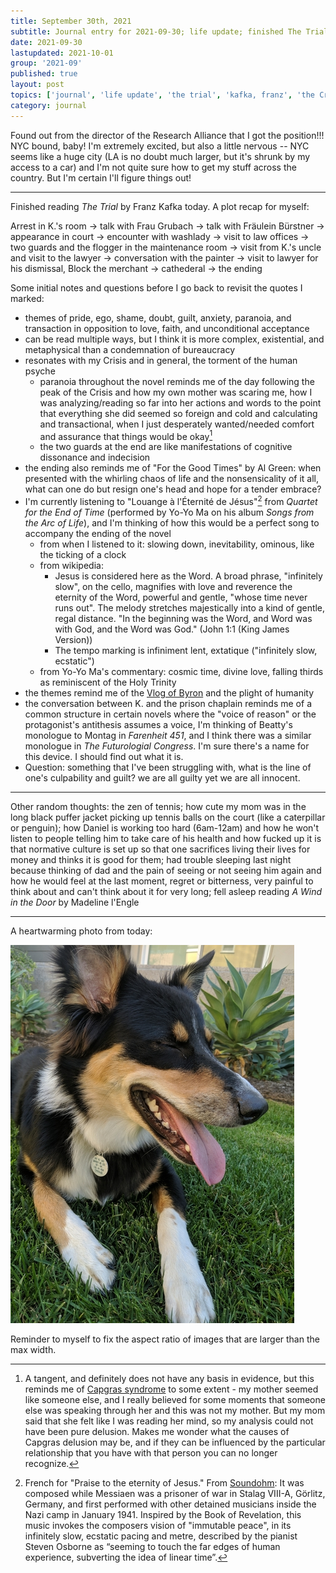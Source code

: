 ```yaml
---
title: September 30th, 2021
subtitle: Journal entry for 2021-09-30; life update; finished The Trial; other random thoughts
date: 2021-09-30
lastupdated: 2021-10-01
group: '2021-09'
published: true
layout: post
topics: ['journal', 'life update', 'the trial', 'kafka, franz', 'the Crisis', 'mother', 'father', 'songs from the arc of life', 'capgras' ]
category: journal
---
```


Found out from the director of the Research Alliance that I got the position!!! NYC bound, baby!
I'm extremely excited, but also a little nervous -- NYC seems like a huge city (LA is no doubt much larger, but it's shrunk by my access to a car) and I'm not quite sure how to get my stuff across the country. But I'm certain I'll figure things out!
 
---

Finished reading *The Trial* by Franz Kafka today. A plot recap for myself:

Arrest in K.'s room → talk with Frau Grubach → talk with Fräulein Bürstner → appearance in court → encounter with washlady → visit to law offices → two guards and the flogger in the maintenance room → visit from K.'s uncle and visit to the lawyer → conversation with the painter → visit to lawyer for his dismissal, Block the merchant → cathederal → the ending


Some initial notes and questions before I go back to revisit the quotes I marked: 

- themes of pride, ego, shame, doubt, guilt, anxiety, paranoia, and transaction in opposition to love, faith, and unconditional acceptance
- can be read multiple ways, but I think it is more complex, existential, and metaphysical than a condemnation of bureaucracy 
- resonates with my Crisis and in general, the torment of the human psyche 
  - paranoia throughout the novel reminds me of the day following the peak of the Crisis and how my own mother was scaring me, how I was analyzing/reading so far into her actions and words to the point that everything she did seemed so foreign and cold and calculating and transactional, when I just desperately wanted/needed comfort and assurance that things would be okay[^capgras] 
  - the two guards at the end are like manifestations of cognitive dissonance and indecision
- the ending also reminds me of "For the Good Times" by Al Green: when presented with the whirling chaos of life and the nonsensicality of it all, what can one do but resign one's head and hope for a tender embrace?
- I'm currently listening to "Louange à l'Éternité de Jésus"[^louange] from *Quartet for the End of Time* (performed by Yo-Yo Ma on his album *Songs from the Arc of Life*), and I'm thinking of how this would be a perfect song to accompany the ending of the novel
  - from when I listened to it: slowing down, inevitability, ominous, like the ticking of a clock
  - from wikipedia: 
    - Jesus is considered here as the Word. A broad phrase, "infinitely slow", on the cello, magnifies with love and reverence the eternity of the Word, powerful and gentle, "whose time never runs out". The melody stretches majestically into a kind of gentle, regal distance. "In the beginning was the Word, and Word was with God, and the Word was God." (John 1:1 (King James Version))
    - The tempo marking is infiniment lent, extatique ("infinitely slow, ecstatic") 
  - from Yo-Yo Ma's commentary: cosmic time, divine love, falling thirds as reminiscent of the Holy Trinity 
- the themes remind me of the [Vlog of Byron](https://www.youtube.com/watch?v=wIyGaNMOaqE&t=22s) and the plight of humanity 
- the conversation between K. and the prison chaplain reminds me of a common structure in certain novels where the "voice of reason" or the protagonist's antithesis assumes a voice, I'm thinking of Beatty's monologue to Montag in *Farenheit 451*, and I think there was a similar monologue in *The Futurologial Congress*. I'm sure there's a name for this device. I should find out what it is.
- <span class='concept'>Question</span>: something that I've been struggling with, what is the line of one's culpability and guilt? we are all guilty yet we are all innocent. 

[^capgras]: A tangent, and definitely does not have any basis in evidence, but this reminds me of [Capgras syndrome](https://en.wikipedia.org/wiki/Capgras_delusion) to some extent - my mother seemed like someone else, and I really believed for some moments that someone else was speaking through her and this was not my mother. But my mom said that she felt like I was reading her mind, so my analysis could not have been pure delusion. Makes me wonder what the causes of Capgras delusion may be, and if they can be influenced by the particular relationship that you have with that person you can no longer recognize.

[^louange]: French for "Praise to the eternity of Jesus." From [Soundohm](https://www.soundohm.com/product/louange-a-l-eternite-de-j): It was composed while Messiaen was a prisoner of war in Stalag VIII-A, Görlitz, Germany, and first performed with other detained musicians inside the Nazi camp in January 1941. Inspired by the Book of Revelation, this music invokes the composers vision of "immutable peace", in its infinitely slow, ecstatic pacing and metre, described by the pianist Steven Osborne as “seeming to touch the far edges of human experience, subverting the idea of linear time”.

---

Other random thoughts: the zen of tennis; how cute my mom was in the long black puffer jacket picking up tennis balls on the court (like a caterpillar or penguin); how Daniel is working too hard (6am-12am) and how he won't listen to people telling him to take care of his health and how fucked up it is that normative culture is set up so that one sacrifices living their lives for money and thinks it is good for them; had trouble sleeping last night because thinking of dad and the pain of seeing or not seeing him again and how he would feel at the last moment, regret or bitterness, very painful to think about and can't think about it for very long; fell asleep reading *A Wind in the Door* by Madeline l'Engle

--- 

A heartwarming photo from today:

![Darla in the grass](darla-2021-09-30.jpg)

Reminder to myself to fix the aspect ratio of images that are larger than the max width.